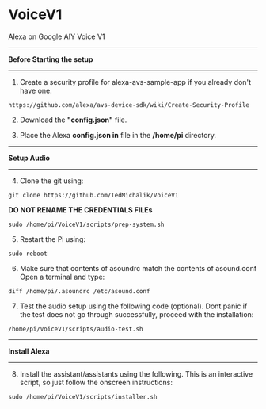 # VoiceV1
Alexa on Google AIY Voice V1
****************************************************************
**Before Starting the setup**
****************************************************************
 
1. Create a security profile for alexa-avs-sample-app if you already don't have one.  
```
https://github.com/alexa/avs-device-sdk/wiki/Create-Security-Profile  
```

2. Download the **"config.json"** file.

3. Place the Alexa **config.json in** file in the  **/home/pi** directory.

***************************************************************
**Setup Audio**     
***************************************************************
4. Clone the git using:
```
git clone https://github.com/TedMichalik/VoiceV1  
```    
**DO NOT RENAME THE CREDENTIALS FILEs**     
 
```
sudo /home/pi/VoiceV1/scripts/prep-system.sh
```    

5. Restart the Pi using:
```
sudo reboot
```    

6. Make sure that contents of asoundrc match the contents of asound.conf    
   Open a terminal and type:  
```
diff /home/pi/.asoundrc /etc/asound.conf
```

7. Test the audio setup using the following code (optional). Dont panic if the test does not go through successfully, proceed with the installation:
```
/home/pi/VoiceV1/scripts/audio-test.sh  
```

***************************************************************
**Install Alexa**     
***************************************************************
8. Install the assistant/assistants using the following. This is an interactive script, so just follow the onscreen instructions:
```
sudo /home/pi/VoiceV1/scripts/installer.sh  
```
